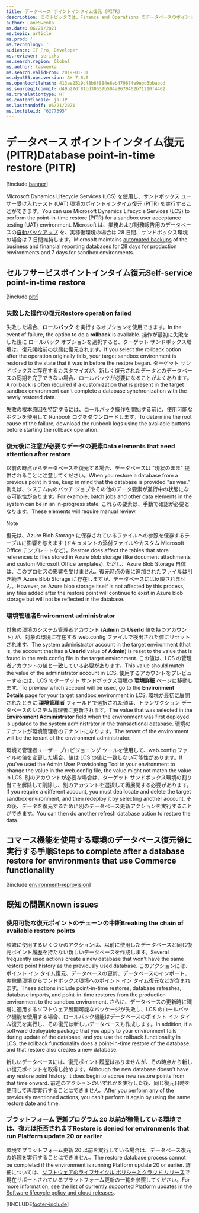 ```yaml
---
title: データベース ポイントインタイム復元 (PITR)
description: このトピックでは、Finance and Operations のデータベースのポイントインタイム復元を実行する方法について説明します。
author: LaneSwenka
ms.date: 06/21/2021
ms.topic: article
ms.prod: ''
ms.technology: ''
audience: IT Pro, Developer
ms.reviewer: sericks
ms.search.region: Global
ms.author: laswenka
ms.search.validFrom: 2019-01-31
ms.dyn365.ops.version: AX 7.0.0
ms.openlocfilehash: 413ae2519c48b8f884e6eb479674e9ebd3bbabcd
ms.sourcegitcommit: d49b27df81bd30537b504a8679462b71210f4462
ms.translationtype: HT
ms.contentlocale: ja-JP
ms.lasthandoff: 06/21/2021
ms.locfileid: "6277395"
---
```

# <a name="database-point-in-time-restore-pitr"></a><span data-ttu-id="ef4b3-103">データベース ポイントインタイム復元 (PITR)</span><span class="sxs-lookup"><span data-stu-id="ef4b3-103">Database point-in-time restore (PITR)</span></span>

[!include [banner](../includes/banner.md)]

<span data-ttu-id="ef4b3-104">Microsoft Dynamics Lifecycle Services (LCS) を使用し、サンドボックス ユーザー受け入れテスト (UAT) 環境のポイントインタイム復元 (PITR) を実行することができます。</span><span class="sxs-lookup"><span data-stu-id="ef4b3-104">You can use Microsoft Dynamics Lifecycle Services (LCS) to perform the point-in-time restore (PITR) for a sandbox user acceptance testing (UAT) environment.</span></span> <span data-ttu-id="ef4b3-105">Microsoft は、業務および財務報告用のデータベースの[自動バックアップ](/azure/sql-database/sql-database-automated-backups) を、実稼働環境の場合は 28 日間、サンドボックス環境の場合は 7 日間維持します。</span><span class="sxs-lookup"><span data-stu-id="ef4b3-105">Microsoft maintains [automated backups](/azure/sql-database/sql-database-automated-backups) of the business and financial reporting databases for 28 days for production environments and 7 days for sandbox environments.</span></span>

## <a name="self-service-point-in-time-restore"></a><span data-ttu-id="ef4b3-106">セルフサービスポイントインタイム復元</span><span class="sxs-lookup"><span data-stu-id="ef4b3-106">Self-service point-in-time restore</span></span>
[!include [pitr](../includes/dbmovement-pitr.md)]

### <a name="restore-operation-failed"></a><span data-ttu-id="ef4b3-107">失敗した操作の復元</span><span class="sxs-lookup"><span data-stu-id="ef4b3-107">Restore operation failed</span></span>
<span data-ttu-id="ef4b3-108">失敗した場合、**ロールバック** を実行するオプションを使用できます。</span><span class="sxs-lookup"><span data-stu-id="ef4b3-108">In the event of failure, the option to do a **rollback** is available.</span></span> <span data-ttu-id="ef4b3-109">操作が最初に失敗をした後に ロールバック オプションを選択すると、ターゲット サンドボックス環境は、復元開始前の状態に復元されます。</span><span class="sxs-lookup"><span data-stu-id="ef4b3-109">If you select the rollback option after the operation originally fails, your target sandbox environment is restored to the state that it was in before the restore began.</span></span> <span data-ttu-id="ef4b3-110">ターゲット サンドボックスに存在するカスタマイズが、新しく復元されたデータとのデータベースの同期を完了できない場合、ロールバックが必要になることがよくあります。</span><span class="sxs-lookup"><span data-stu-id="ef4b3-110">A rollback is often required if a customization that is present in the target sandbox environment can't complete a database synchronization with the newly restored data.</span></span>

<span data-ttu-id="ef4b3-111">失敗の根本原因を特定するには、ロールバック操作を開始する前に、使用可能なボタンを使用して Runbook ログをダウンロードします。</span><span class="sxs-lookup"><span data-stu-id="ef4b3-111">To determine the root cause of the failure, download the runbook logs using the available buttons before starting the rollback operation.</span></span>

### <a name="data-elements-that-need-attention-after-restore"></a><span data-ttu-id="ef4b3-112">復元後に注意が必要なデータの要素</span><span class="sxs-lookup"><span data-stu-id="ef4b3-112">Data elements that need attention after restore</span></span>
<span data-ttu-id="ef4b3-113">以前の時点からデータベースを復元する場合、データベースは "現状のまま" 提供されることに注意してください。</span><span class="sxs-lookup"><span data-stu-id="ef4b3-113">When you restore a database from a previous point in time, keep in mind that the database is provided "as was."</span></span> <span data-ttu-id="ef4b3-114">例えば、システム内のバッチ ジョブやその他のデータ要素が進行中の状態になる可能性があります。</span><span class="sxs-lookup"><span data-stu-id="ef4b3-114">For example, batch jobs and other data elements in the system can be in an in-progress state.</span></span> <span data-ttu-id="ef4b3-115">これらの要素は、手動で確認が必要となります。</span><span class="sxs-lookup"><span data-stu-id="ef4b3-115">These elements will require manual review.</span></span>

> [!NOTE]
> <span data-ttu-id="ef4b3-116">復元は、Azure Blob Storage に保存されているファイルへの参照を保存するテーブルに影響を与えます (ドキュメントの添付ファイルやカスタム Microsoft Office テンプレートなど)。</span><span class="sxs-lookup"><span data-stu-id="ef4b3-116">Restore does affect the tables that store references to files stored in Azure blob storage (like document attachments and custom Microsoft Office templates).</span></span> <span data-ttu-id="ef4b3-117">ただし、Azure Blob Storage 自体は、このプロセスの影響を受けません。復元時点の後に追加されたファイルは引き続き Azure Blob Storage に存在しますが、データベースには反映されません。</span><span class="sxs-lookup"><span data-stu-id="ef4b3-117">However, as Azure blob storage itself is not affected by this process, any files added after the restore point will continue to exist in Azure blob storage but will not be reflected in the database.</span></span> 

### <a name="environment-administrator"></a><span data-ttu-id="ef4b3-118">環境管理者</span><span class="sxs-lookup"><span data-stu-id="ef4b3-118">Environment administrator</span></span>
<span data-ttu-id="ef4b3-119">対象の環境のシステム管理者アカウント (**Admin** の **UserId** 値を持つアカウント) が、対象の環境に存在する web.config ファイルで検出された値にリセットされます。</span><span class="sxs-lookup"><span data-stu-id="ef4b3-119">The system administrator account in the target environment (that is, the account that has a **UserId** value of **Admin**) is reset to the value that is found in the web.config file in the target environment.</span></span> <span data-ttu-id="ef4b3-120">この値は、LCS の管理者アカウントの値と一致している必要があります。</span><span class="sxs-lookup"><span data-stu-id="ef4b3-120">This value should match the value of the administrator account in LCS.</span></span> <span data-ttu-id="ef4b3-121">使用するアカウントをプレビューするには、LCS でターゲット サンドボックス環境の **環境詳細** ページに移動します。</span><span class="sxs-lookup"><span data-stu-id="ef4b3-121">To preview which account will be used, go to the **Environment Details** page for your target sandbox environment in LCS.</span></span> <span data-ttu-id="ef4b3-122">環境が最初に展開されたときに **環境管理者** フィールドで選択された値は、トランザクション データベースのシステム管理者に更新されます。</span><span class="sxs-lookup"><span data-stu-id="ef4b3-122">The value that was selected in the **Environment Administrator** field when the environment was first deployed is updated to the system administrator in the transactional database.</span></span> <span data-ttu-id="ef4b3-123">環境のテナントが環境管理者のテナントになります。</span><span class="sxs-lookup"><span data-stu-id="ef4b3-123">The tenant of the environment will be the tenant of the environment administrator.</span></span>

<span data-ttu-id="ef4b3-124">環境で管理者ユーザー プロビジョニング ツールを使用して、web.config ファイルの値を変更した場合、値は LCS の値と一致しない可能性があります。</span><span class="sxs-lookup"><span data-stu-id="ef4b3-124">If you've used the Admin User Provisioning Tool in your environment to change the value in the web.config file, the value might not match the value in LCS.</span></span> <span data-ttu-id="ef4b3-125">別のアカウントが必要な場合は、ターゲット サンドボックス環境の割り当てを解除して削除し、別のアカウントを選択して再展開する必要があります。</span><span class="sxs-lookup"><span data-stu-id="ef4b3-125">If you require a different account, you must deallocate and delete the target sandbox environment, and then redeploy it by selecting another account.</span></span> <span data-ttu-id="ef4b3-126">その後、データを復元するために別のデータベース更新アクションを実行することができます。</span><span class="sxs-lookup"><span data-stu-id="ef4b3-126">You can then do another refresh database action to restore the data.</span></span>

## <a name="steps-to-complete-after-a-database-restore-for-environments-that-use-commerce-functionality"></a><span data-ttu-id="ef4b3-127">コマース機能を使用する環境のデータベース復元後に実行する手順</span><span class="sxs-lookup"><span data-stu-id="ef4b3-127">Steps to complete after a database restore for environments that use Commerce functionality</span></span>
[!include [environment-reprovision](../includes/environment-reprovision.md)]

## <a name="known-issues"></a><span data-ttu-id="ef4b3-128">既知の問題</span><span class="sxs-lookup"><span data-stu-id="ef4b3-128">Known issues</span></span>

### <a name="breaking-the-chain-of-available-restore-points"></a><span data-ttu-id="ef4b3-129">使用可能な復元ポイントのチェーンの中断</span><span class="sxs-lookup"><span data-stu-id="ef4b3-129">Breaking the chain of available restore points</span></span>
<span data-ttu-id="ef4b3-130">頻繁に使用するいくつかのアクションは、以前に使用したデータベースと同じ復元ポイント履歴を持たない新しいデータベースを作成します。</span><span class="sxs-lookup"><span data-stu-id="ef4b3-130">Several frequently used actions create a new database that won't have the same restore point history as the previously used database.</span></span> <span data-ttu-id="ef4b3-131">このアクションには、ポイント イン タイム復元、データベースの更新、データベースのインポート、実稼働環境からサンドボックス環境へのポイント イン タイム復元などが含まれます。</span><span class="sxs-lookup"><span data-stu-id="ef4b3-131">These actions include point-in-time restores, database refreshes, database imports, and point-in-time restores from the production environment to the sandbox environment.</span></span> <span data-ttu-id="ef4b3-132">さらに、データベースの更新時に環境に適用するソフトウェア展開可能なパッケージが失敗し、LCS のロールバック機能を使用する場合、ロールバック機能はデータベースのポイント イン タイム復元を実行し、その復元は新しいデータベースも作成します。</span><span class="sxs-lookup"><span data-stu-id="ef4b3-132">In addition, if a software deployable package that you apply to your environment fails during update of the database, and you use the rollback functionality in LCS, the rollback functionality does a point-in-time restore of the database, and that restore also creates a new database.</span></span> 

<span data-ttu-id="ef4b3-133">新しいデータベースには、復元ポイント履歴はありませんが、その時点から新しい復元ポイントを取得し始めます。</span><span class="sxs-lookup"><span data-stu-id="ef4b3-133">Although the new database doesn't have any restore point history, it does begin to accrue new restore points from that time onward.</span></span> <span data-ttu-id="ef4b3-134">前述のアクションのいずれかを実行した後、同じ復元日時を使用して再度実行することはできません。</span><span class="sxs-lookup"><span data-stu-id="ef4b3-134">After you perform any of the previously mentioned actions, you can't perform it again by using the same restore date and time.</span></span>

### <a name="restore-is-denied-for-environments-that-run-platform-update-20-or-earlier"></a><span data-ttu-id="ef4b3-135">プラットフォーム 更新プログラム 20 以前が稼働している環境では、復元は拒否されます</span><span class="sxs-lookup"><span data-stu-id="ef4b3-135">Restore is denied for environments that run Platform update 20 or earlier</span></span>
<span data-ttu-id="ef4b3-136">環境でプラットフォーム更新 20 以前を実行している場合は、データベース復元の処理を実行することはできません。</span><span class="sxs-lookup"><span data-stu-id="ef4b3-136">The restore database process cannot be completed if the environment is running Platform update 20 or earlier.</span></span> <span data-ttu-id="ef4b3-137">詳細については、[ソフトウェアのライフサイクル ポリシーとクラウド リリース](..//migration-upgrade/versions-update-policy.md)で現在サポートされているプラットフォーム更新の一覧を参照してください。</span><span class="sxs-lookup"><span data-stu-id="ef4b3-137">For more information, see the list of currently supported Platform updates in the [Software lifecycle policy and cloud releases](..//migration-upgrade/versions-update-policy.md).</span></span>


[!INCLUDE[footer-include](../../../includes/footer-banner.md)]
